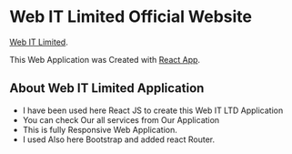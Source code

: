 # Web IT Limited Official Website

[Web IT Limited](https://webitltd.netlify.app/).

This Web Application was Created with [React App](https://webitltd.netlify.app/).

## About Web IT Limited Application

- I have been used here React JS to create this Web IT LTD Application
- You can check Our all services from Our Application
- This is fully Responsive Web Application.
- I used Also here Bootstrap and added react Router.
